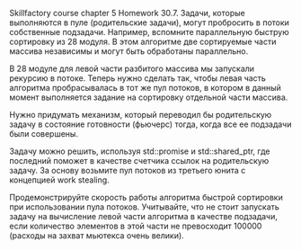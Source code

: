 Skillfactory course chapter 5
Homework 30.7.
Задачи, которые выполняются в пуле (родительские задачи), могут пробросить в потоки собственные подзадачи. Например, вспомните параллельную быструю сортировку из 28 модуля. В этом алгоритме две
сортируемые части массива независимы и могут быть обработаны параллельно.

В 28 модуле для левой части разбитого массива мы запускали рекурсию в потоке. Теперь нужно сделать так, чтобы левая часть алгоритма пробрасывалась в тот же пул потоков, в котором в данный момент
выполняется задание на сортировку отдельной части массива.

Нужно придумать механизм, который переводил бы родительскую задачу в состояние готовности (фьючерс) тогда, когда все ее подзадачи были совершены.

Задачу можно решить, используя std::promise и std::shared_ptr, где последний поможет в качестве счетчика ссылок на родительскую задачу. За основу возьмите пул потоков из третьего юнита с концепцией
work stealing.

Продемонстрируйте скорость работы алгоритма быстрой сортировки при использовании пула потоков. Учитывайте, что не стоит запускать задачу на вычисление левой части алгоритма в качестве подзадачи,
если количество элементов в этой части не превосходит 100000 (расходы на захват мьютекса очень велики).
